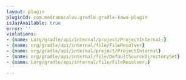 ```yaml
---
layout: plugin
pluginId: com.medranocalvo.gradle.gradle-kawa-plugin
isJarAvailable: true
error: ''
violations:
- {name: Lorg/gradle/api/internal/project/ProjectInternal;}
- {name: org/gradle/api/internal/file/FileResolver}
- {name: org/gradle/api/internal/project/ProjectInternal}
- {name: org/gradle/api/internal/file/DefaultSourceDirectorySet}
- {name: Lorg/gradle/api/internal/file/FileResolver;}

---
```

